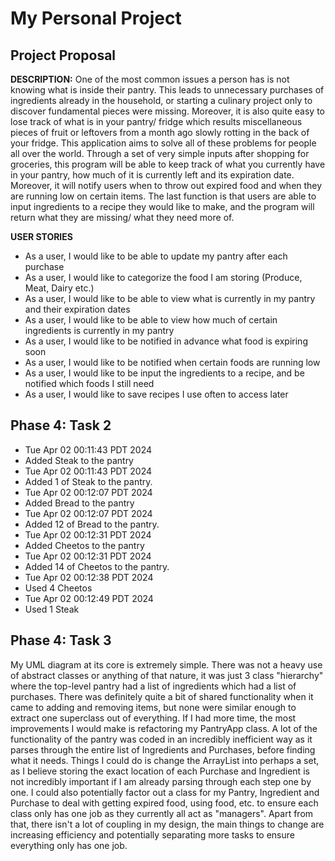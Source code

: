 # My Personal Project

<h2>Project Proposal</h2>

**DESCRIPTION:** One of the most common issues a person has is not knowing what is inside their pantry. This
leads to unnecessary purchases of ingredients already in the household, or starting a culinary project only to discover
fundamental pieces were missing. Moreover, it is also quite easy to lose track of what is in your pantry/ fridge which
results miscellaneous pieces of fruit or leftovers from a month ago slowly rotting in the back of your fridge. This
application aims to solve all of these problems for people all over the world. Through a set of very simple inputs
after shopping for groceries, this program will be able to keep track of what you currently have in your pantry,
how much of it is currently left and its expiration date. Moreover, it will notify users when to throw out expired
food and when they are running low on certain items. The last function is that users are able to input ingredients
to a recipe they would like to make, and the program will return what they are missing/ what they need more of.

**USER STORIES**
- As a user, I would like to be able to update my pantry after each purchase
- As a user, I would like to categorize the food I am storing (Produce, Meat, Dairy etc.)
- As a user, I would like to be able to view what is currently in my pantry and their expiration dates
- As a user, I would like to be able to view how much of certain ingredients is currently in my pantry
- As a user, I would like to be notified in advance what food is expiring soon
- As a user, I would like to be notified when certain foods are running low
- As a user, I would like to be input the ingredients to a recipe, and be notified which foods I still need
- As a user, I would like to save recipes I use often to access later


**<h2>Phase 4: Task 2</h2>**

- Tue Apr 02 00:11:43 PDT 2024
- Added Steak to the pantry
- Tue Apr 02 00:11:43 PDT 2024
- Added 1 of Steak to the pantry.
- Tue Apr 02 00:12:07 PDT 2024
- Added Bread to the pantry
- Tue Apr 02 00:12:07 PDT 2024
- Added 12 of Bread to the pantry.
- Tue Apr 02 00:12:31 PDT 2024
- Added Cheetos to the pantry
- Tue Apr 02 00:12:31 PDT 2024
- Added 14 of Cheetos to the pantry.
- Tue Apr 02 00:12:38 PDT 2024
- Used 4 Cheetos
- Tue Apr 02 00:12:49 PDT 2024
- Used 1 Steak

**<h2>Phase 4: Task 3</h2>**

My UML diagram at its core is extremely simple. There was not a heavy use of abstract classes or anything of that
nature, it was just 3 class "hierarchy" where the top-level pantry had a list of ingredients which had a list of
purchases. There was definitely quite a bit of shared functionality when it came to adding and removing items, but
none were similar enough to extract one superclass out of everything. If I had more time, the most improvements I would
make is refactoring my PantryApp class. A lot of the functionality of the pantry was coded in an incredibly inefficient
way as it parses through the entire list of Ingredients and Purchases, before finding what it needs. Things I could do 
is change the ArrayList into perhaps a set, as I believe storing the exact location of each Purchase and Ingredient is 
not incredibly important if I am already parsing through each step one by one. I could also potentially factor out a
class for my Pantry, Ingredient and Purchase to deal with getting expired food, using food, etc. to ensure each class
only has one job as they currently all act as "managers". Apart from that, there isn't a lot of coupling in my design,
the main things to change are increasing efficiency and potentially separating more tasks to ensure everything only has
one job.